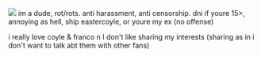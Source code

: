 ![](https://files.catbox.moe/6luig9.gif)
im a dude, rot/rots. anti harassment, anti censorship. dni if youre 15>, annoying as hell, ship eastercoyle, or youre my ex (no offense)

i really love coyle & franco n I don't like sharing my interests (sharing as in i don't want to talk abt them with other fans)
